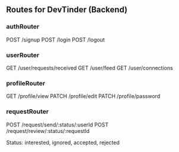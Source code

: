 ## Routes for DevTinder (Backend)

### authRouter

POST /signup
POST /login
POST /logout

### userRouter

GET /user/requests/received
GET /user/feed
GET /user/connections

### profileRouter

GET /profile/view
PATCH /profile/edit
PATCH /profile/password

### requestRouter

POST /request/send/:status/:userId
POST /request/review/:status/:requestId

Status: interested, ignored, accepted, rejected
